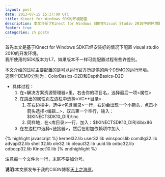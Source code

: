 ```yaml
---
layout: post
date: 2013-07-15 15:37:00 UTC
title: Kinect for Windows SDK的环境配置
description: 本文介绍了Kinect for Windows SDK在Visual Studio 2010中的环境配置（C++版本）的配置方法，所使用的SDK版本为1.7。如果版本不一样可能配置过程有些许差别。
footer: true
categories: zh posts
---
```


首先本文是基于Kinect for Windows SDK已经安装好的情况下配置 visual studio 2010的开发环境。<br/>
我所使用的SDK版本为1.7，如果版本不一样可能配置过程有些许差别。

本文介绍的过程主要配置的是可以运行官方所提供的两个DEMO的运行环境。<br/>
这两个DEMO分别为：ColorBasics-D2D和DepthBasics-D2D

* 具体过程：
    1. 在<解决方案资源管理器>里，右击你的项目名，选择最后一项<属性>
    2. 在跳出的属性页左边栏中选择<VC++目录>
        1. 在右边栏中，选中<包含目录>一行，右边会出现一个小箭头，点击小箭头选择<编辑...>，双击第一个空行，输入：$(KINECTSDK10_DIR)\inc
        2. 同样地，在<库目录>一行，加入：$(KINECTSDK10_DIR)\lib\x86
    3. 在左边栏中选择<链接器>，然后在附加依赖项中加入：

{% highlight javascript %}
kernel32.lib
user32.lib
winspool.lib
comdlg32.lib
advapi32.lib
shell32.lib
ole32.lib
oleaut32.lib
uuid.lib
odbc32.lib
odbccp32.lib
Kinect10.lib
{% endhighlight %}

注意每一个文件为一行，末尾不要加分号。

**说明**:本文原发布于我的CSDN博客[天上之海原](http://blog.csdn.net/zry656565)。